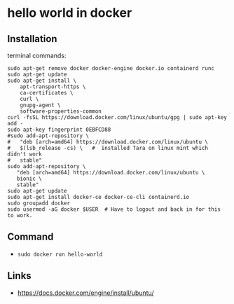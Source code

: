 # hello world in docker

## Installation

terminal commands:

```
sudo apt-get remove docker docker-engine docker.io containerd runc
sudo apt-get update
sudo apt-get install \
    apt-transport-https \
    ca-certificates \
    curl \
    gnupg-agent \
    software-properties-common
curl -fsSL https://download.docker.com/linux/ubuntu/gpg | sudo apt-key add -
sudo apt-key fingerprint 0EBFCD88
#sudo add-apt-repository \
#   "deb [arch=amd64] https://download.docker.com/linux/ubuntu \
#   $(lsb_release -cs) \   #  installed Tara on linux mint which didn't work
#   stable"
sudo add-apt-repository \
   "deb [arch=amd64] https://download.docker.com/linux/ubuntu \
   bionic \
   stable"
sudo apt-get update
sudo apt-get install docker-ce docker-ce-cli containerd.io
sudo groupadd docker
sudo usermod -aG docker $USER  # Have to logout and back in for this to work.
```

## Command

 - `sudo docker run hello-world`

## Links

 - https://docs.docker.com/engine/install/ubuntu/
 